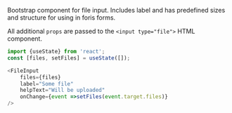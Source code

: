 Bootstrap component for file input. Includes label and has predefined sizes and structure for using in foris forms. 

All additional `props` are passed to the `<input type="file">` HTML component.

```js
import {useState} from 'react';
const [files, setFiles] = useState([]);

<FileInput
    files={files}
    label="Some file"
    helpText="Will be uploaded"
    onChange={event =>setFiles(event.target.files)}
/>
```
